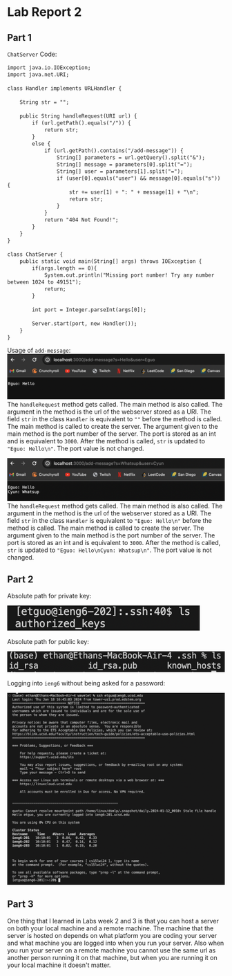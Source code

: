 # Lab Report 2

## Part 1

`ChatServer` Code:
```
import java.io.IOException;
import java.net.URI;

class Handler implements URLHandler {

    String str = "";

    public String handleRequest(URI url) {
        if (url.getPath().equals("/")) {
            return str;
        } 
        else {
            if (url.getPath().contains("/add-message")) {
                String[] parameters = url.getQuery().split("&");
                String[] message = parameters[0].split("=");
                String[] user = parameters[1].split("=");
                if (user[0].equals("user") && message[0].equals("s")) {
                    str += user[1] + ": " + message[1] + "\n";
                    return str;
                }
            }
            return "404 Not Found!";
        }
    }
}

class ChatServer {
    public static void main(String[] args) throws IOException {
        if(args.length == 0){
            System.out.println("Missing port number! Try any number between 1024 to 49151");
            return;
        }

        int port = Integer.parseInt(args[0]);

        Server.start(port, new Handler());
    }
}
```

Usage of `add-message`:
![image one](https://github.com/EthubG/cse15l-lab-reports/blob/main/Screen%20Shot%202024-01-30%20at%209.38.23%20AM.png)
The `handleRequest` method gets called. The main method is also called. 
The argument in the method is the url of the webserver stored as a URI. The field `str` in the class `Handler` is equivalent to `""` before the method is called. The main method is called to create the server. The argument given to the main method is the port number of the server. The port is stored as an int and is equivalent to `3000`.
After the method is called, `str` is updated to `"Eguo: Hello\n"`. The port value is not changed.

![image two](https://github.com/EthubG/cse15l-lab-reports/blob/main/Screen%20Shot%202024-01-30%20at%209.39.01%20AM.png)
The `handleRequest` method gets called. The main method is also called. 
The argument in the method is the url of the webserver stored as a URI. The field `str` in the class `Handler` is equivalent to `"Eguo: Hello\n"` before the method is called. The main method is called to create the server. The argument given to the main method is the port number of the server. The port is stored as an int and is equivalent to `3000`.
After the method is called, `str` is updated to `"Eguo: Hello\nCyun: Whatsup\n"`. The port value is not changed.

## Part 2

Absolute path for private key:

![image three](https://github.com/EthubG/cse15l-lab-reports/blob/main/Screen%20Shot%202024-01-30%20at%205.17.57%20PM.png)

Absolute path for public key:

![image four](https://github.com/EthubG/cse15l-lab-reports/blob/main/Screen%20Shot%202024-01-30%20at%205.18.14%20PM.png)

Logging into `ieng6` without being asked for a password:

![image five](https://github.com/EthubG/cse15l-lab-reports/blob/main/Screen%20Shot%202024-01-30%20at%2010.13.09%20AM.png)

## Part 3

One thing that I learned in Labs week 2 and 3 is that you can host a server on both your local machine and a remote machine. The machine that the server is hosted on depends on what platform you are coding your server and what machine you are logged into when you run your server. Also when you run your server on a remote machine you cannot use the same url as another person running it on that machine, but when you are running it on your local machine it doesn't matter.
